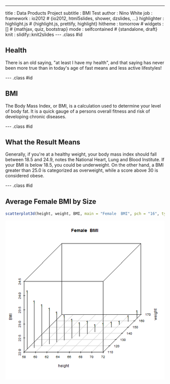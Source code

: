 ---
title       : Data Products Project
subtitle    : BMI Test
author      : Nino White
job         : 
framework   : io2012        # {io2012, html5slides, shower, dzslides, ...}
highlighter : highlight.js  # {highlight.js, prettify, highlight}
hitheme     : tomorrow      # 
widgets     : []            # {mathjax, quiz, bootstrap}
mode        : selfcontained # {standalone, draft}
knit        : slidify::knit2slides
--- .class #id 

## Health

There is an old saying, "at least I have my health", and that saying has never been more true than in today's age of fast means and less active lifestyles!

--- .class #id

## BMI

The Body Mass Index, or BMI, is a calculation used to determine your level of body fat. It is a quick gauge of a persons overall fitness and risk of developing chronic diseases. 

--- .class #id

## What the Result Means

Generally, if you're at a healthy weight, your body mass index should fall between 18.5 and 24.9, notes the National Heart, Lung and Blood Institute. If your BMI is below 18.5, you could be underweight. On the other hand, a BMI greater than 25.0 is categorized as overweight, while a score above 30 is considered obese.

--- .class #id

## Average Female BMI by Size




```r
scatterplot3d(height, weight, BMI, main = "Female  BMI", pch = "16", type = "h")
```

![plot of chunk unnamed-chunk-2](assets/fig/unnamed-chunk-2.png) 

